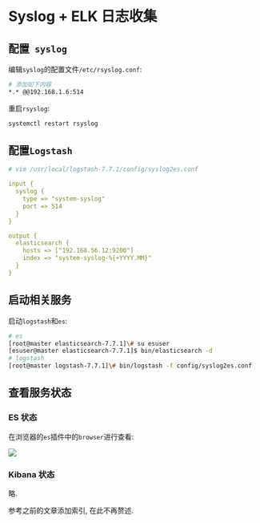 # Syslog + ELK 日志收集

## 配置` syslog`

编辑`syslog`的配置文件`/etc/rsyslog.conf`:

```bash
# 添加如下内容
*.* @@192.168.1.6:514
```

重启`rsyslog`:

```bash
systemctl restart rsyslog
```

## 配置`Logstash`

```yaml
# vim /usr/local/logstash-7.7.1/config/syslog2es.conf

input {
  syslog {
    type => "system-syslog"
    port => 514  
  }
}

output {
  elasticsearch {
    hosts => ["192.168.56.12:9200"]
    index => "system-syslog-%{+YYYY.MM}"
  }
}
```

## 启动相关服务

启动`logstash`和`es`:

```bash
# es
[root@master elasticsearch-7.7.1]\# su esuser
[esuser@master elasticsearch-7.7.1]$ bin/elasticsearch -d
# logstash
[root@master logstash-7.7.1]\# bin/logstash -f config/syslog2es.conf
```

## 查看服务状态

### ES 状态

在浏览器的`es`插件中的`browser`进行查看:

![](https://agou-images.oss-cn-qingdao.aliyuncs.com/blog-images/elk%20stack/syslog%2Belk.png)

### Kibana 状态

略.

参考之前的文章添加索引, 在此不再赘述.